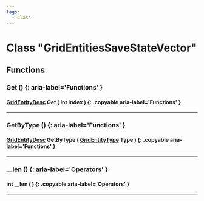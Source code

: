 ```yaml
---
tags:
  - Class
---
```

# Class "GridEntitiesSaveStateVector"

## Functions
### Get () {: aria-label='Functions' }
#### [GridEntityDesc](https://wofsauge.github.io/IsaacDocs/rep/GridEntityDesc.html) Get ( int Index ) {: .copyable aria-label='Functions' }

___
### GetByType () {: aria-label='Functions' }
#### [GridEntityDesc](https://wofsauge.github.io/IsaacDocs/rep/GridEntityDesc.html) GetByType ( [GridEntityType](https://wofsauge.github.io/IsaacDocs/rep/enums/GridEntityType.html) Type ) {: .copyable aria-label='Functions' }

___
### __len () {: aria-label='Operators' }
#### int __len ( ) {: .copyable aria-label='Operators' }

___